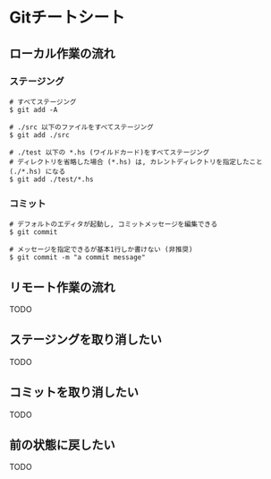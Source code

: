 # Gitチートシート

## ローカル作業の流れ

### ステージング

```
# すべてステージング
$ git add -A

# ./src 以下のファイルをすべてステージング
$ git add ./src

# ./test 以下の *.hs (ワイルドカード)をすべてステージング
# ディレクトリを省略した場合 (*.hs) は, カレントディレクトリを指定したこと (./*.hs) になる
$ git add ./test/*.hs
```

### コミット

```
# デフォルトのエディタが起動し, コミットメッセージを編集できる
$ git commit

# メッセージを指定できるが基本1行しか書けない (非推奨)
$ git commit -m "a commit message"
```

## リモート作業の流れ

TODO


## ステージングを取り消したい

TODO


## コミットを取り消したい

TODO


## 前の状態に戻したい

TODO
